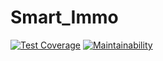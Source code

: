 # Smart_Immo

[![Test Coverage](https://api.codeclimate.com/v1/badges/a0cb328c06615e126de9/test_coverage)](https://codeclimate.com/repos/6526cea126b84700f171f099/test_coverage)
[![Maintainability](https://api.codeclimate.com/v1/badges/a0cb328c06615e126de9/maintainability)](https://codeclimate.com/repos/6526cea126b84700f171f099/maintainability)
